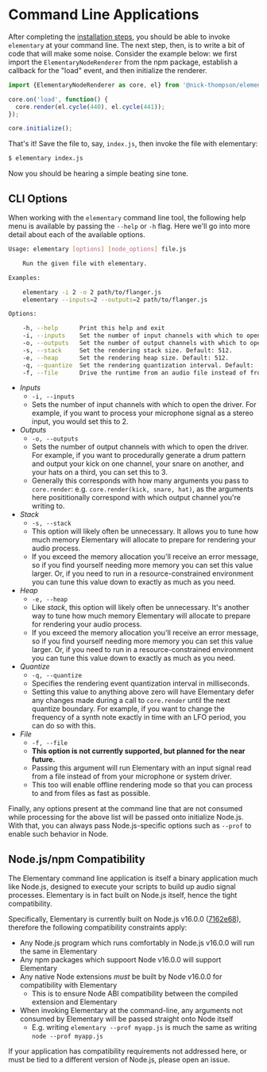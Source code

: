 # Command Line Applications

After completing the [installation steps](../README.md#installation), you should be
able to invoke `elementary` at your command line. The next step, then, is to write a bit
of code that will make some noise. Consider the example below: we first import the `ElementaryNodeRenderer`
from the npm package, establish a callback for the "load" event, and then initialize the renderer.

```javascript
import {ElementaryNodeRenderer as core, el} from '@nick-thompson/elementary';

core.on('load', function() {
  core.render(el.cycle(440), el.cycle(441));
});

core.initialize();
```

That's it! Save the file to, say, `index.js`, then invoke the file with elementary:

```bash
$ elementary index.js
```

Now you should be hearing a simple beating sine tone.

## CLI Options

When working with the `elementary` command line tool, the following help menu is available
by passing the `--help` or `-h` flag. Here we'll go into more detail about each of the available options.

```bash
Usage: elementary [options] [node_options] file.js

    Run the given file with elementary.

Examples:

    elementary -i 2 -o 2 path/to/flanger.js
    elementary --inputs=2 --outputs=2 path/to/flanger.js

Options:

    -h, --help      Print this help and exit
    -i, --inputs    Set the number of input channels with which to open the driver. Default: 0.
    -o, --outputs   Set the number of output channels with which to open the driver. Default: 2.
    -s, --stack     Set the rendering stack size. Default: 512.
    -e, --heap      Set the rendering heap size. Default: 512.
    -q, --quantize  Set the rendering quantization interval. Default: -1 (off).
    -f, --file      Drive the runtime from an audio file instead of from system input.
```

* *Inputs*
    * `-i, --inputs`
    * Sets the number of input channels with which to open the driver. For example, if you want to process your microphone
      signal as a stereo input, you would set this to 2.
* *Outputs*
    * `-o, --outputs`
    * Sets the number of output channels with which to open the driver. For example, if you want to procedurally generate a
      drum pattern and output your kick on one channel, your snare on another, and your hats on a third, you can set this to 3.
    * Generally this corresponds with how many arguments you pass to `core.render`: e.g. `core.render(kick, snare, hat)`, as the arguments
      here posititionally correspond with which output channel you're writing to.
* *Stack*
    * `-s, --stack`
    * This option will likely often be unnecessary. It allows you to tune how much memory Elementary will allocate to prepare for
      rendering your audio process.
    * If you exceed the memory allocation you'll receive an error message, so if you find yourself needing more memory you can set this value
      larger. Or, if you need to run in a resource-constrained environment you can tune this value down to exactly as much as you need.
* *Heap*
    * `-e, --heap`
    * Like *stack*, this option will likely often be unnecessary. It's another way to tune how much memory Elementary will allocate to prepare for
      rendering your audio process.
    * If you exceed the memory allocation you'll receive an error message, so if you find yourself needing more memory you can set this value
      larger. Or, if you need to run in a resource-constrained environment you can tune this value down to exactly as much as you need.
* *Quantize*
    * `-q, --quantize`
    * Specifies the rendering event quantization interval in milliseconds.
    * Setting this value to anything above zero will have Elementary defer any changes made during a call to `core.render` until the next quantize
      boundary. For example, if you want to change the frequency of a synth note exactly in time with an LFO period, you can do so with this.
* *File*
    * `-f, --file`
    * **This option is not currently supported, but planned for the near future.**
    * Passing this argument will run Elementary with an input signal read from a file instead of from your microphone or system driver.
    * This too will enable offline rendering mode so that you can process to and from files as fast as possible.

Finally, any options present at the command line that are not consumed while processing for the above list will be passed onto initialize Node.js.
With that, you can always pass Node.js-specific options such as `--prof` to enable such behavior in Node.

## Node.js/npm Compatibility

The Elementary command line application is itself a binary application much like Node.js, designed
to execute your scripts to build up audio signal processes. Elementary
is in fact built on Node.js itself, hence the tight compatibility.

Specifically, Elementary is currently built on Node.js v16.0.0 ([7162e68](https://github.com/nodejs/node/releases/tag/v16.0.0)),
therefore the following compatibility constraints apply:

* Any Node.js program which runs comfortably in Node.js v16.0.0 will run the same in Elementary
* Any npm packages which suppoort Node v16.0.0 will support Elementary
* Any native Node extensions _must_ be built by Node v16.0.0 for compatibility with Elementary
    - This is to ensure Node ABI compatibility between the compiled extension and Elementary
* When invoking Elementary at the command-line, any arguments not consumed by Elementary will be passed straight onto Node itself
    - E.g. writing `elementary --prof myapp.js` is much the same as writing `node --prof myapp.js`

If your application has compatibility requirements not addressed here, or must be tied to
a different version of Node.js, please open an issue.
